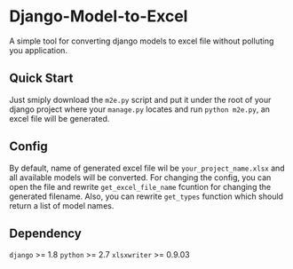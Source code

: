 # Django-Model-to-Excel
A simple tool for converting django models to excel file without polluting you application.

## Quick Start
Just smiply download the `m2e.py` script and put it under the root of your django project where your `manage.py` locates and run `python m2e.py`, an excel file will be generated.

## Config
By default, name of generated excel file wil be `your_project_name.xlsx` and all available models will be converted.
For changing the config, you can open the file and rewrite `get_excel_file_name` fcuntion for changing the generated filename. Also, you can rewrite `get_types` function which should return a list of model names. 

## Dependency
`django` >= 1.8
`python` >= 2.7
`xlsxwriter` >= 0.9.03
